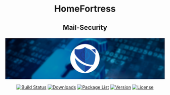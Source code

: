 # <p align=center> HomeFortress </p>
## <p align=center> Mail-Security </p>

![Alt text](https://github.com/RJM-HF/Mail-Security/blob/main/Media/mail-security-banner.png?raw=true)


<div align="center">

[![Build Status](https://img.shields.io/badge/build-unknown-lightgrey)](#)
[![Downloads](https://img.shields.io/badge/download-x-blue)](#)
[![Package List](https://img.shields.io/badge/package%20list-unknown-green)](#)
[![Version](https://img.shields.io/badge/version-1.0.0-orange)](#)
[![License](https://img.shields.io/badge/license-MIT-green)](https://opensource.org/licenses/MIT)

</div>
